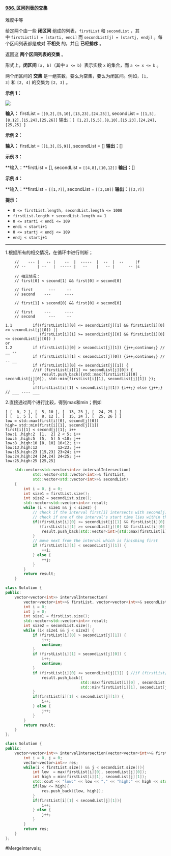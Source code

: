 #### [986. 区间列表的交集](https://leetcode.cn/problems/interval-list-intersections/)

难度中等

给定两个由一些 **闭区间** 组成的列表，`firstList` 和 `secondList` ，其中 `firstList[i] = [starti, endi]` 而 `secondList[j] = [startj, endj]` 。每个区间列表都是成对 **不相交** 的，并且 **已经排序** 。

返回这 **两个区间列表的交集** 。

形式上，**闭区间** `[a, b]`（其中 `a <= b`）表示实数 `x` 的集合，而 `a <= x <= b` 。

两个闭区间的 **交集** 是一组实数，要么为空集，要么为闭区间。例如，`[1, 3]` 和 `[2, 4]` 的交集为 `[2, 3]` 。

**示例 1：**

![](https://assets.leetcode.com/uploads/2019/01/30/interval1.png)

**输入：** firstList = `[[0,2],[5,10],[13,23],[24,25]]`, secondList = `[[1,5],[8,12],[15,24],[25,26]]`
 输出：`[ [1,2],[5,5],[8,10],[15,23],[24,24],[25,25] ]`

**示例 2：**

**输入：** firstList = `[[1,3],[5,9]]`, secondList = []
**输出：**[]

**示例 3：**

**输入：**firstList = [], secondList = `[[4,8],[10,12]]`
**输出：**[]

**示例 4：**

**输入：**firstList = `[[1,7]]`, secondList = `[[3,10]]`
**输出：**`[[3,7]]`

**提示：**

-   `0 <= firstList.length, secondList.length <= 1000`
-   `firstList.length + secondList.length >= 1`
-   `0 <= starti < endi <= 109`
-   `endi < starti+1`
-   `0 <= startj < endj <= 109`
-   `endj < startj+1`

---- ----
1.根据所有的相交情况，在循环中进行判断；
```
    //    --- |   -- |    --  |  -----  |  --  |  --     |f
    // --     | --   |  ----- |   --    |   -- |      -- |s

    // 相交情况：
    // first[0] < second[1] && first[0] > second[0]

    // first       ---     --
    // second    ---      ----

    // first[1] > second[0] && first[0] < second[0]

    // first     ---      ----
    // second      ---     --

1.1         if((firstList[i][0] <= secondList[j][1] && firstList[i][0] >= secondList[j][0]) ||  
               (firstList[i][1] >= secondList[j][0] && firstList[i][0] <= secondList[j][0]) )
or
1.2         if (firstList[i][0] > secondList[j][1]) {j++;continue;} //   __ --
            if (firstList[i][1] < secondList[j][0]) {i++;continue;} //   -- __
            if (firstList[i][0] <= secondList[j][1]) {
            //if (firstList[i][1] >= secondList[j][0]) {
                result.push_back({std::max(firstList[i][0] , secondList[j][0]), std::min(firstList[i][1], secondList[j][1]) });
            }
            if(firstList[i][1] < secondList[j][1]) {i++;} else {j++;} // ___ ---- ___
```
2.直接通过两个进行比较，得到max和min；例如
```
[ [  0, 2 ], [  5, 10 ], [  13, 23 ], [  24, 25 ] ]
[ [  1, 5 ], [  8, 12 ], [  15, 24 ], [  25, 26 ] ]
low = std::max(first[i][0], second[j][0])
high= std::min(first[i][1], second[j][1])
first[i][1] < second[j][1]; i++
low:1 ,high:2  [1,  2] 2 < 5; i++
low:5 ,high:5  [5,  5] 5 <10; j++
low:8 ,high:10 [8, 10] 10<12; i++
low:13,high:12         12<23; j++
low:15,high:23 [15,23] 23<24; i++
low:24,high:24 [24,24] 24<25; j++
low:25,high:25 [25,25]
```

```cpp
    std::vector<std::vector<int>> intervalIntersection(
            std::vector<std::vector<int>>& firstList, 
            std::vector<std::vector<int>>& secondList)
    {   
        int i = 0, j = 0;
        int size1 = firstList.size();
        int size2 = secondList.size();
        std::vector<std::vector<int>> result;
        while (i < size1 && j < size2) {
            // check if the interval first[i] intersects with second[j]
            // check if one of the interval's start time lies within the other interval
            if((firstList[i][0] <= secondList[j][1] && firstList[i][0] >= secondList[j][0]) ||  
               (firstList[i][1] >= secondList[j][0] && firstList[i][0] <= secondList[j][0]) ) { 
                result.push_back(std::vector<int>{std::max(firstList[i][0], secondList[j][0]), std::min(firstList[i][1], secondList[j][1])});
            }   
            // move next from the interval which is finishing first
            if (firstList[i][1] < secondList[j][1]) {
                ++i;
            } else {
                ++j;
            }   
        } 
        return result;
    }   
```

```cpp
class Solution {
public:
    vector<vector<int>> intervalIntersection(
        vector<vector<int>>& firstList, vector<vector<int>>& secondList) {
        int i = 0;
        int j = 0;
        int size1 = firstList.size();
        std::vector<std::vector<int>> result;
        int size2 = secondList.size();
        while (i< size1 && j < size2) {
            if (firstList[i][0] > secondList[j][1]) {
                j++;
                continue;
            }
            if (firstList[i][1] < secondList[j][0]) {
                i++;
                continue;
            }
            if (firstList[i][0] <= secondList[j][1]) { //if (firstList[i][1] >= secondList[j][0]) {
                result.push_back({
                                 std::max(firstList[i][0] , secondList[j][0]),
                                 std::min(firstList[i][1], secondList[j][1]) });
            }
            if(firstList[i][1] < secondList[j][1]) {
                i++;
            } else {
                j++;
            }
        }
        return result;
    }
};
```

```cpp
class Solution {
public:
    vector<vector<int>> intervalIntersection(vector<vector<int>>& firstList, vector<vector<int>>& secondList) {
        int i = 0, j = 0;
        vector<vector<int>> res;
        while(i < firstList.size() && j < secondList.size()){
            int low  = max(firstList[i][0], secondList[j][0]);
            int high = min(firstList[i][1], secondList[j][1]);
            std::cout << "low:" << low << "," << "high:" << high << std::endl;
            if(low <= high){
                res.push_back({low, high});
            }
            if(firstList[i][1] < secondList[j][1]){
                i++;
            } else {
                j++;
            }
        }
        return res;
    }
};
```
#MergeIntervals;
